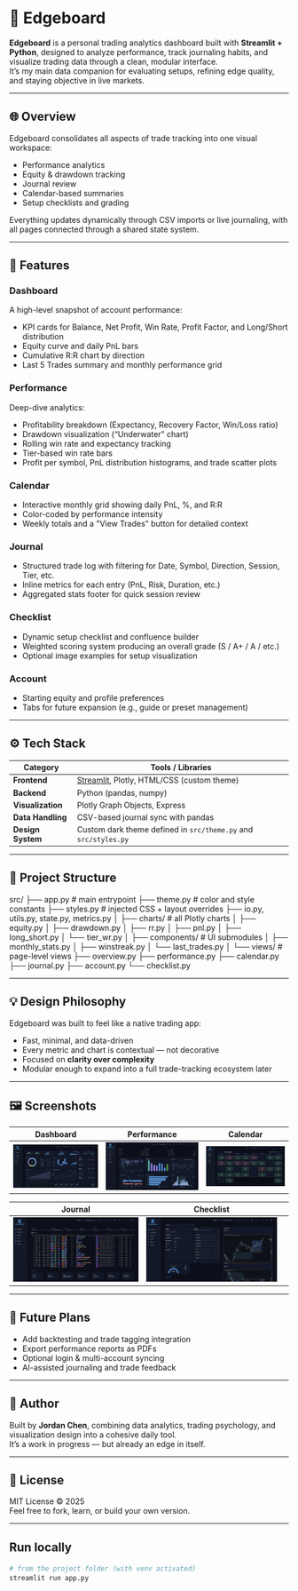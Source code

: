 # 🧭 Edgeboard

**Edgeboard** is a personal trading analytics dashboard built with **Streamlit + Python**, designed to analyze performance, track journaling habits, and visualize trading data through a clean, modular interface.  
It’s my main data companion for evaluating setups, refining edge quality, and staying objective in live markets.

---

## 🌐 Overview

Edgeboard consolidates all aspects of trade tracking into one visual workspace:
- Performance analytics
- Equity & drawdown tracking
- Journal review
- Calendar-based summaries
- Setup checklists and grading

Everything updates dynamically through CSV imports or live journaling, with all pages connected through a shared state system.

---

## 🧩 Features

### **Dashboard**
A high-level snapshot of account performance:
- KPI cards for Balance, Net Profit, Win Rate, Profit Factor, and Long/Short distribution  
- Equity curve and daily PnL bars  
- Cumulative R:R chart by direction  
- Last 5 Trades summary and monthly performance grid

### **Performance**
Deep-dive analytics:
- Profitability breakdown (Expectancy, Recovery Factor, Win/Loss ratio)
- Drawdown visualization (“Underwater” chart)
- Rolling win rate and expectancy tracking
- Tier-based win rate bars
- Profit per symbol, PnL distribution histograms, and trade scatter plots

### **Calendar**
- Interactive monthly grid showing daily PnL, %, and R:R  
- Color-coded by performance intensity  
- Weekly totals and a "View Trades" button for detailed context

### **Journal**
- Structured trade log with filtering for Date, Symbol, Direction, Session, Tier, etc.  
- Inline metrics for each entry (PnL, Risk, Duration, etc.)  
- Aggregated stats footer for quick session review

### **Checklist**
- Dynamic setup checklist and confluence builder  
- Weighted scoring system producing an overall grade (S / A+ / A / etc.)  
- Optional image examples for setup visualization

### **Account**
- Starting equity and profile preferences  
- Tabs for future expansion (e.g., guide or preset management)

---

## ⚙️ Tech Stack

| Category | Tools / Libraries |
|-----------|-------------------|
| **Frontend** | [Streamlit](https://streamlit.io/), Plotly, HTML/CSS (custom theme) |
| **Backend** | Python (pandas, numpy) |
| **Visualization** | Plotly Graph Objects, Express |
| **Data Handling** | CSV-based journal sync with pandas |
| **Design System** | Custom dark theme defined in `src/theme.py` and `src/styles.py` |

---

## 🧱 Project Structure
src/
├── app.py # main entrypoint
├── theme.py # color and style constants
├── styles.py # injected CSS + layout overrides
├── io.py, utils.py, state.py, metrics.py
│
├── charts/ # all Plotly charts
│ ├── equity.py
│ ├── drawdown.py
│ ├── rr.py
│ ├── pnl.py
│ ├── long_short.py
│ └── tier_wr.py
│
├── components/ # UI submodules
│ ├── monthly_stats.py
│ ├── winstreak.py
│ └── last_trades.py
│
└── views/ # page-level views
├── overview.py
├── performance.py
├── calendar.py
├── journal.py
├── account.py
└── checklist.py


---

## 💡 Design Philosophy

Edgeboard was built to feel like a native trading app:
- Fast, minimal, and data-driven  
- Every metric and chart is contextual — not decorative  
- Focused on **clarity over complexity**  
- Modular enough to expand into a full trade-tracking ecosystem later

---

## 🖼️ Screenshots

| Dashboard | Performance | Calendar |
|------------|--------------|-----------|
| ![Dashboard](assets/overview.png) | ![Performance](assets/performance.png) | ![Calendar](assets/calendar.png) |

| Journal | Checklist |  |
|----------|------------|--|
| ![Journal](assets/journal.png) | ![Checklist](assets/checklist.png) |  |


---

## 🧠 Future Plans
- Add backtesting and trade tagging integration  
- Export performance reports as PDFs  
- Optional login & multi-account syncing  
- AI-assisted journaling and trade feedback  

---

## 👤 Author

Built by **Jordan Chen**, combining data analytics, trading psychology, and visualization design into a cohesive daily tool.  
It’s a work in progress — but already an edge in itself.

---

## 📜 License

MIT License © 2025  
Feel free to fork, learn, or build your own version.

---

## Run locally
```bash
# from the project folder (with venv activated)
streamlit run app.py

